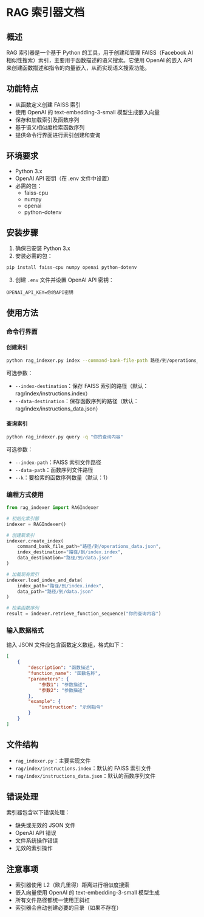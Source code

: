 # RAG 索引器文档

## 概述
RAG 索引器是一个基于 Python 的工具，用于创建和管理 FAISS（Facebook AI 相似性搜索）索引，主要用于函数描述的语义搜索。它使用 OpenAI 的嵌入 API 来创建函数描述和指令的向量嵌入，从而实现语义搜索功能。

## 功能特点
- 从函数定义创建 FAISS 索引
- 使用 OpenAI 的 text-embedding-3-small 模型生成嵌入向量
- 保存和加载索引及函数序列
- 基于语义相似度检索函数序列
- 提供命令行界面进行索引创建和查询

## 环境要求
- Python 3.x
- OpenAI API 密钥（在 .env 文件中设置）
- 必需的包：
  - faiss-cpu
  - numpy
  - openai
  - python-dotenv

## 安装步骤
1. 确保已安装 Python 3.x
2. 安装必需的包：
```bash
pip install faiss-cpu numpy openai python-dotenv
```
3. 创建 `.env` 文件并设置 OpenAI API 密钥：
```
OPENAI_API_KEY=你的API密钥
```

## 使用方法

### 命令行界面

#### 创建索引
```bash
python rag_indexer.py index --command-bank-file-path 路径/到/operations_data.json
```

可选参数：
- `--index-destination`：保存 FAISS 索引的路径（默认：rag/index/instructions.index）
- `--data-destination`：保存函数序列的路径（默认：rag/index/instructions_data.json）

#### 查询索引
```bash
python rag_indexer.py query -q "你的查询内容"
```

可选参数：
- `--index-path`：FAISS 索引文件路径
- `--data-path`：函数序列文件路径
- `--k`：要检索的函数序列数量（默认：1）

### 编程方式使用

```python
from rag_indexer import RAGIndexer

# 初始化索引器
indexer = RAGIndexer()

# 创建新索引
indexer.create_index(
    command_bank_file_path="路径/到/operations_data.json",
    index_destination="路径/到/index.index",
    data_destination="路径/到/data.json"
)

# 加载现有索引
indexer.load_index_and_data(
    index_path="路径/到/index.index",
    data_path="路径/到/data.json"
)

# 检索函数序列
result = indexer.retrieve_function_sequence("你的查询内容")
```

### 输入数据格式
输入 JSON 文件应包含函数定义数组，格式如下：
```json
[
    {
        "description": "函数描述",
        "function_name": "函数名称",
        "parameters": {
            "参数1": "参数描述",
            "参数2": "参数描述"
        },
        "example": {
            "instruction": "示例指令"
        }
    }
]
```

## 文件结构
- `rag_indexer.py`：主要实现文件
- `rag/index/instructions.index`：默认的 FAISS 索引文件
- `rag/index/instructions_data.json`：默认的函数序列文件

## 错误处理
索引器包含以下错误处理：
- 缺失或无效的 JSON 文件
- OpenAI API 错误
- 文件系统操作错误
- 无效的索引操作

## 注意事项
- 索引器使用 L2（欧几里得）距离进行相似度搜索
- 嵌入向量使用 OpenAI 的 text-embedding-3-small 模型生成
- 所有文件路径都统一使用正斜杠
- 索引器会自动创建必要的目录（如果不存在） 